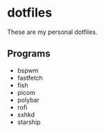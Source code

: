 # dotfiles

These are my personal dotfiles.

## Programs

- bspwm
- fastfetch
- fish
- picom
- polybar
- rofi
- sxhkd
- starship
